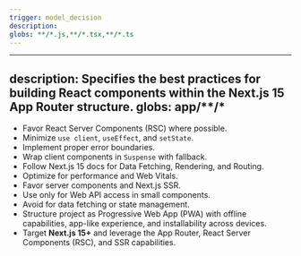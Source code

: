 ```yaml
---
trigger: model_decision
description: 
globs: **/*.js,**/*.tsx,**/*.ts
---
```

---
description: Specifies the best practices for building React components within the Next.js 15 App Router structure.
globs: app/**/*
---
- Favor React Server Components (RSC) where possible.
- Minimize `use client`, `useEffect`, and `setState`.
- Implement proper error boundaries.
- Wrap client components in `Suspense` with fallback.
- Follow Next.js 15 docs for Data Fetching, Rendering, and Routing.
- Optimize for performance and Web Vitals.
- Favor server components and Next.js SSR.
- Use only for Web API access in small components.
- Avoid for data fetching or state management.
- Structure project as Progressive Web App (PWA) with offline capabilities, app-like experience, and installability across devices.
- Target **Next.js 15+** and leverage the App Router, React Server Components (RSC), and SSR capabilities.